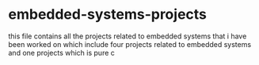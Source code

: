 # embedded-systems-projects
this file contains all the projects related to embedded systems that i have been worked on
which include four projects related to embedded systems and one projects which is pure c 

